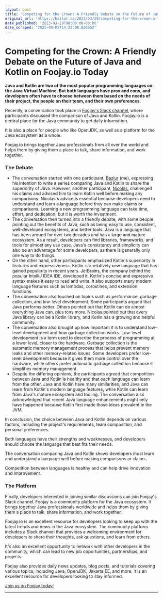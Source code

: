 ```yaml
---
layout: post
title: 'Competing for the Crown: A Friendly Debate on the Future of Java and Kotlin on Foojay.io Today'
original_url: 'https://bazlur.ca/2023/03/29/competing-for-the-crown-a-friendly-debate-on-the-future-of-java-and-kotlin-on-foojay-io-today/'
date_published: '2023-03-29T00:00:00+00:00'
date_scraped: '2025-08-05T14:22:08.030652'
---
```


Competing for the Crown: A Friendly Debate on the Future of Java and Kotlin on Foojay.io Today
==============================================================================================

**Java and Kotlin are two of the most popular programming languages on the Java Virtual Machine. But both languages have pros and cons, and developers often have to choose between them based on the needs of their project, the people on their team, and their own preferences.**

Recently, a conversation took place in [Foojay's Slack channel](https://join.slack.com/t/foojay/shared_invite/zt-jnkc9y5x-vS05~nb37oq9pSp1sgDGvA "Foojay's Slack channel"), where participants discussed the comparison of Java and Kotlin. Foojay.io is a central place for the Java community to get daily information.

It is also a place for people who like OpenJDK, as well as a platform for the Java ecosystem as a whole.

Foojay.io brings together Java professionals from all over the world and helps them by giving them a place to talk, share information, and work together.

### The Debate

* The conversation started with one participant, [Bazlur](https://twitter.com/bazlur_rahman "Bazlur") (me), expressing his intention to write a series comparing Java and Kotlin to share the superiority of Java. However, another participant, [Nicolas](https://twitter.com/nicolas_frankel "Nicolas"), challenged his claims and advised him to learn Kotlin well before making any comparisons. Nicolas's advice is essential because developers need to understand and learn a language before they can make claims or comparisons. Learning a new programming language can take time, effort, and dedication, but it is worth the investment.
* The conversation then turned into a friendly debate, with some people pointing out the benefits of Java, such as being easy to use, consistent, well-developed ecosystems, and better tools. Java is a language that has been around for over two decades and has a large and mature ecosystem. As a result, developers can find libraries, frameworks, and tools for almost any use case. Java's consistency and simplicity can also be an advantage for some developers, as there is generally only one way to do things.
* On the other hand, other participants emphasized Kotlin's superiority in features and expressiveness. Kotlin is a relatively new language that has gained popularity in recent years. JetBrains, the company behind the popular IntelliJ IDEA IDE, developed it. Kotlin's concise and expressive syntax makes it easy to read and write. It also supports many modern language features such as lambdas, coroutines, and extension functions.
* The conversation also touched on topics such as performance, garbage collection, and low-level development. Some participants argued that Java performs better. Others pointed out that Kotlin can do almost everything Java can, plus tons more. Nicolas pointed out that every Java library can be a Kotlin library, and Kotlin has a growing and helpful community.
* The conversation also brought up how important it is to understand low-level development and how garbage collection works. Low-level development is a term used to describe the process of programming at a lower level, closer to the hardware. Garbage collection is the automatic memory management process that helps prevent memory leaks and other memory-related issues. Some developers prefer low-level development because it gives them more control over the hardware, while others prefer automatic garbage collection because it simplifies memory management.
* Despite the differing opinions, the participants agreed that competition between Java and Kotlin is healthy and that each language can learn from the other. Java and Kotlin have many similarities, and Java can learn from Kotlin's modern language features, while Kotlin can learn from Java's mature ecosystem and tooling. The conversation also acknowledged that recent Java language enhancements might only have happened because Kotlin first made those ideas prevalent in the JVM.

In conclusion, the choice between Java and Kotlin depends on various factors, including the project's requirements, team composition, and personal preferences.

Both languages have their strengths and weaknesses, and developers should choose the language that best fits their needs.

The conversation comparing Java and Kotlin shows developers must learn and understand a language well before making comparisons or claims.

Competition between languages is healthy and can help drive innovation and improvement.

### The Platform

Finally, developers interested in joining similar discussions can join Foojay's Slack channel. Foojay is a community platform for the Java ecosystem. It brings together Java professionals worldwide and helps them by giving them a place to talk, share information, and work together.

Foojay.io is an excellent resource for developers looking to keep up with the latest trends and news in the Java ecosystem. The community platform includes a Slack channel that provides a welcoming environment for developers to share their thoughts, ask questions, and learn from others.

It's also an excellent opportunity to network with other developers in the community, which can lead to new job opportunities, partnerships, and projects.

Foojay also provides daily news updates, blog posts, and tutorials covering various topics, including Java, OpenJDK, Jakarta EE, and more. It is an excellent resource for developers looking to stay informed.

[Join us on Foojay today!](https://bit.ly/join-foojay-slack)  

*** ** * ** ***

